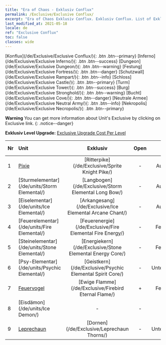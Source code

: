 ```yaml
---
title: "Era of Chaos - Exklusiv Conflux"
permalink: /Exclusive/Exclusive Conflux/
excerpt: "Era of Chaos Exklusiv Conflux. Exklusiv Conflux. List of Exklusiv Conflux in Era of Chaos"
last_modified_at: 2021-05-18
locale: de
ref: "Exclusive Conflux"
toc: false
classes: wide
---
```

 [Konflux](/de/Exclusive/Exclusive Conflux/){: .btn .btn--primary} [Inferno](/de/Exclusive/Exclusive Inferno/){: .btn .btn--success} [Dungeon](/de/Exclusive/Exclusive Dungeon/){: .btn .btn--warning} [Festung](/de/Exclusive/Exclusive Fortress/){: .btn .btn--danger} [Schutzwall](/de/Exclusive/Exclusive Rampart/){: .btn .btn--info} [Schloss](/de/Exclusive/Exclusive Castle/){: .btn .btn--primary} [Turm](/de/Exclusive/Exclusive Tower/){: .btn .btn--success} [Burg](/de/Exclusive/Exclusive Stronghold/){: .btn .btn--warning} [Bucht](/de/Exclusive/Exclusive Cove/){: .btn .btn--danger} [Neutrale Armee](/de/Exclusive/Exclusive Neutral Army/){: .btn .btn--info} [Nekropolis](/de/Exclusive/Exclusive Necropolis/){: .btn .btn--primary} 

**Warning** You can get more information about Unit's Exclusive by clicking on Exclusive link. 
{: .notice--danger}

 **Exklusiv Level Upgrade:** [Exclusive Upgrade Cost Per Level](/Exclusive/ExclusiveUpgradeCostPerLevel/)

  | Nr |         Unit        | Exklusiv | Open  |    Type   |  Item to Rank UP      |  Skin   |
  |:---|:--------------------|:-------------:|:-----:|:---------:|:---------------------:|:-------:|
  | 1  | [Pixie](/de/units/Sprite/) | [Ritterpike](/de/Exclusive/Sprite Knight Pike/) | - | Aufladung | [Ritterpike-Token](/ItemsDE/con_916/) | - |
  | 2  | [Sturmelementar](/de/units/Storm Elemental/) | [Langbogen](/de/Exclusive/Storm Elemental Long Bow/) | - | Aufladung | [Langbogen-Token](/ItemsDE/con_914/) | - |
  | 3  | [Eiselementar](/de/units/Ice Elemental/) | [Arkangesang](/de/Exclusive/Ice Elemental Arcane Chant/) | - | Aufladung | [Arkangesang-Token](/ItemsDE/con_915/) | - |
  | 4  | [Feuerelementar](/de/units/Fire Elemental/) | [Feuerenergie](/de/Exclusive/Fire Elemental Fire Energy/) | - | Fernkampf | [Feuerenergie-Token](/ItemsDE/con_998/) | [„Feuerenergie“-Spezialskin](/ItemsDE/con_666/) |
  | 5  | [Steinelementar](/de/units/Stone Elemental/) | [Energiekern](/de/Exclusive/Stone Elemental Energy Core/) | - | Fernkampf | [Energiekern-Token](/ItemsDE/con_999/) | [„Energiekern“-Spezialskin](/ItemsDE/con_667/) |
  | 6  | [Psy-Elementar](/de/units/Psychic Elemental/) | [Geistkern](/de/Exclusive/Psychic Elemental Spirit Core/) | - | Unterstützung | [Geistkern-Token](/ItemsDE/con_1000/) | [Geistkern-Spezialskin](/ItemsDE/con_668/) |
  | 7  | [Feuervogel](/de/units/Firebird/) | [Ewige Flamme](/de/Exclusive/Firebird Eternal Flame/) | + | Fernkampf | [„Ewige Flamme“-Token](/ItemsDE/con_1001/) | [„Ewige Flamme“-Spezialskin](/ItemsDE/con_669/) |
  | 8  | [Eisdämon](/de/units/Ice Demon/) | - | - | - | none | none |
  | 9  | [Leprechaun](/de/units/Leprechaun/) | [Dornen](/de/Exclusive/Leprechaun Thorns/) | - | Unterstützung | - | - |
